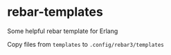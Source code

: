 # rebar-templates
Some helpful rebar template for Erlang

Copy files from `templates` to `.config/rebar3/templates`